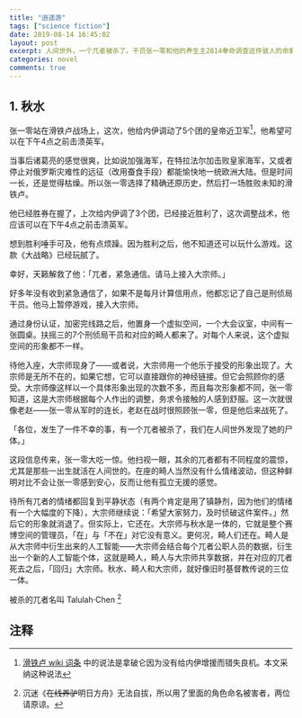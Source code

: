 ```yaml
---
title: "逍遥游"
tags: ["science fiction"]
date: 2019-08-14 16:45:02
layout: post
excerpt: 人间世外，一个兀者被杀了。干员张一零和他的养生主2814奉命调查这件骇人的命案。
categories: novel
comments: true
---
```


## 1. 秋水 ##

张一零站在滑铁卢战场上，这次，他给内伊调动了5个团的皇帝近卫军[^1]，他希望可以在下午4点之前击溃英军。

当事后诸葛亮的感觉很爽，比如说加强海军，在特拉法尔加击败皇家海军，又或者停止对俄罗斯灾难性的远征（改用蚕食手段）都能愉快地一统欧洲大陆。但是时间一长，还是觉得枯燥。所以张一零选择了精确还原历史，然后打一场胜败未知的滑铁卢。

他已经胜券在握了，上次给内伊调了3个团，已经接近胜利了，这次调整战术，他应该可以在下午4点之前击溃英军。

想到胜利唾手可及，他有点烦躁。因为胜利之后，他不知道还可以玩什么游戏。这款《大战略》已经玩腻了。

幸好，天籁解救了他：「兀者，紧急通信。请马上接入大宗师。」

好多年没有收到紧急通信了，如果不是每月计算信用点，他都忘记了自己是刑侦局干员。他马上暂停游戏，接入大宗师。

通过身份认证，加密完线路之后，他置身一个虚拟空间，一个大会议室，中间有一张圆桌。扶摇三的7个刑侦局干员和对应的畸人都来了。对每个人来说，这个虚拟空间的形象都不一样。

待他入座，大宗师现身了——或者说，大宗师用一个他乐于接受的形象出现了。大宗师是无所不在的，如果它想，它可以直接跟你的神经链接。但它会照顾你的感受。大宗师像这样以一个具体形象出现的次数不多，而且每次形象都不同，张一零知道，这是大宗师根据每个人作出的调整，务求令接触的人感到舒服。这一次就很像老赵——张一零从军时的连长，老赵在战时很照顾张一零，但是他后来战死了。

「各位，发生了一件不幸的事，有一个兀者被杀了，我们在人间世外发现了她的尸体。」

这段信息传来，张一零大吃一惊。他扫视一眼，其余的兀者都有不同程度的震惊，尤其是那些一出生就活在人间世的。在座的畸人当然没有什么情绪波动，但这种鲜明对比不会让张一零感到安心，反而让他有孤立无援的感觉。

待所有兀者的情绪都回复到平静状态（有两个肯定是用了镇静剂，因为他们的情绪有一个大幅度的下降），大宗师继续说：「希望大家努力，及时侦破这件案件。」然后它的形象就消退了。但实际上，它还在。大宗师与秋水是一体的，它就是整个赛博空间的管理员，「在」与「不在」对它没有意义。更何况，畸人们还在。畸人是从大宗师中衍生出来的人工智能——大宗师会结合每个兀者公职人员的数据，衍生出一个新的人工智能个体，这就是畸人，畸人与大宗师共享数据，并在对应的兀者死去之后，「回归」大宗师。秋水、畸人和大宗师，就好像旧时基督教传说的三位一体。

被杀的兀者名叫 Talulah·Chen [^2]



## 注释 ##

[^1]: [滑铁卢 wiki 词条](https://zh.wikipedia.org/wiki/%E6%BB%91%E9%93%81%E5%8D%A2%E6%88%98%E5%BD%B9) 中的说法是拿破仑因为没有给内伊增援而错失良机。本文采纳这种说法

[^2]: 沉迷《<del>在线养驴</del>明日方舟》无法自拔，所以用了里面的角色命名被害者，两位请原谅。

